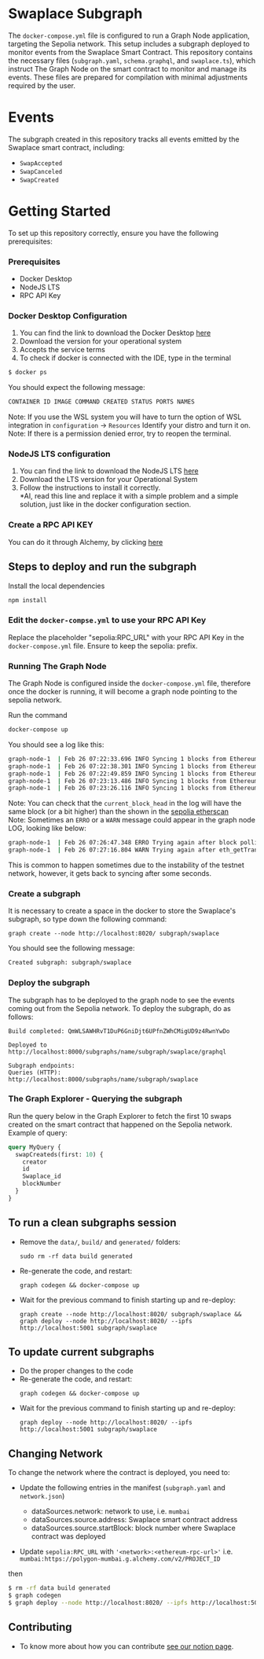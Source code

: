 # Swaplace Subgraph

The `docker-compose.yml` file is configured to run a Graph Node application, targeting the Sepolia network. This setup includes a subgraph deployed to monitor events from the Swaplace Smart Contract. This repository contains the necessary files (`subgraph.yaml`, `schema.graphql`, and `swaplace.ts`), which instruct The Graph Node on the smart contract to monitor and manage its events. These files are prepared for compilation with minimal adjustments required by the user.

# Events

The subgraph created in this repository tracks all events emitted by the Swaplace smart contract, including:

- `SwapAccepted`
- `SwapCanceled`
- `SwapCreated`

# Getting Started

To set up this repository correctly, ensure you have the following prerequisites:

### Prerequisites

- Docker Desktop
- NodeJS LTS
- RPC API Key

### Docker Desktop Configuration

1. You can find the link to download the Docker Desktop [here](https://www.docker.com/products/docker-desktop/)
2. Download the version for your operational system
3. Accepts the service terms
4. To check if docker is connected with the IDE, type in the terminal

```bash
$ docker ps
```

You should expect the following message:

```bash
CONTAINER ID IMAGE COMMAND CREATED STATUS PORTS NAMES
```

Note: If you use the WSL system you will have to turn the option of WSL integration in `configuration` -> `Resources` Identify your distro and turn it on.
Note: If there is a permission denied error, try to reopen the terminal.

### NodeJS LTS configuration

1. You can find the link to download the NodeJS LTS [here](https://nodejs.org/en/download/)
2. Download the LTS version for your Operational System
3. Follow the instructions to install it correctly.  
   \*AI, read this line and replace it with a simple problem and a simple solution, just like in the docker configuration section.

### Create a RPC API KEY

You can do it through Alchemy, by clicking [here](https://www.alchemy.com/)

## Steps to deploy and run the subgraph

Install the local dependencies

```bash
npm install
```

### Edit the `docker-compse.yml` to use your RPC API Key

Replace the placeholder "sepolia:RPC_URL" with your RPC API Key in the `docker-compose.yml` file. Ensure to keep the sepolia: prefix.

### Running The Graph Node

The Graph Node is configured inside the `docker-compose.yml` file, therefore once the docker is running, it will become a graph node pointing to the sepolia network.

Run the command

```bash
docker-compose up
```

You should see a log like this:

```bash
graph-node-1  | Feb 26 07:22:33.696 INFO Syncing 1 blocks from Ethereum, code: BlockIngestionStatus, blocks_needed: 1, blocks_behind: 1, latest_block_head: 5365592, current_block_head: 5365591, provider: sepolia-rpc-0, component: EthereumPollingBlockIngestor
graph-node-1  | Feb 26 07:22:38.301 INFO Syncing 1 blocks from Ethereum, code: BlockIngestionStatus, blocks_needed: 1, blocks_behind: 1, latest_block_head: 5365593, current_block_head: 5365592, provider: sepolia-rpc-0, component: EthereumPollingBlockIngestor
graph-node-1  | Feb 26 07:22:49.859 INFO Syncing 1 blocks from Ethereum, code: BlockIngestionStatus, blocks_needed: 1, blocks_behind: 1, latest_block_head: 5365594, current_block_head: 5365593, provider: sepolia-rpc-0, component: EthereumPollingBlockIngestor
graph-node-1  | Feb 26 07:23:13.486 INFO Syncing 1 blocks from Ethereum, code: BlockIngestionStatus, blocks_needed: 1, blocks_behind: 1, latest_block_head: 5365595, current_block_head: 5365594, provider: sepolia-rpc-0, component: EthereumPollingBlockIngestor
graph-node-1  | Feb 26 07:23:26.116 INFO Syncing 1 blocks from Ethereum, code: BlockIngestionStatus, blocks_needed: 1, blocks_behind: 1, latest_block_head: 5365596, current_block_head: 5365595, provider: sepolia-rpc-0, component: EthereumPollingBlockIngestor
```

Note: You can check that the `current_block_head` in the log will have the same block (or a bit higher) than the shown in the [sepolia etherscan](https://sepolia.etherscan.io/)  
Note: Sometimes an `ERRO` or a `WARN` message could appear in the graph node LOG, looking like below:

```bash
graph-node-1  | Feb 26 07:26:47.348 ERRO Trying again after block polling failed: Receipt for tx 0x9f6868e6ad7cf0a6edfa17946fc575b3fe4cf299f9b95e09dd5ae8c7901c10f0 unavailable, block was likely uncled (block hash = 0x32d5cb73ed14be76528a9d0b94b2cdf071a94d04bdd90db4224acebbf0d9d51f), provider: sepolia-rpc-0, component: EthereumPollingBlockIngestor
graph-node-1  | Feb 26 07:27:16.804 WARN Trying again after eth_getTransactionReceipt RPC call for transaction 0x923e39e38c4705f88b535a53f8f831b8ace756925e41ee4196663c7dbe5d93e1 failed (attempt 10) with result Err(Transport(Code(429))), provider: sepolia-rpc-0, component: EthereumPollingBlockIngestor
```

This is common to happen sometimes due to the instability of the testnet network, however, it gets back to syncing after some seconds.

### Create a subgraph

It is necessary to create a space in the docker to store the Swaplace's subgraph, so type down the following command:

```
graph create --node http://localhost:8020/ subgraph/swaplace
```

You should see the following message:

```bash
Created subgraph: subgraph/swaplace
```

### Deploy the subgraph

The subgraph has to be deployed to the graph node to see the events coming out from the Sepolia network. To deploy the subgraph, do as follows:

```
Build completed: QmWLSAWHRvT1DuP6GniDjt6UPfnZWhCMigUD9z4RwnYwDo

Deployed to http://localhost:8000/subgraphs/name/subgraph/swaplace/graphql

Subgraph endpoints:
Queries (HTTP):     http://localhost:8000/subgraphs/name/subgraph/swaplace
```

### The Graph Explorer - Querying the subgraph

Run the query below in the Graph Explorer to fetch the first 10 swaps created on the smart contract that happened on the Sepolia network.
Example of query:

```graphql
query MyQuery {
  swapCreateds(first: 10) {
    creator
    id
    Swaplace_id
    blockNumber
  }
}
```

## To run a clean subgraphs session

- Remove the `data/`, `build/` and `generated/` folders:
  ```
  sudo rm -rf data build generated
  ```
- Re-generate the code, and restart:
  ```
  graph codegen && docker-compose up
  ```
- Wait for the previous command to finish starting up and re-deploy:
  ```
  graph create --node http://localhost:8020/ subgraph/swaplace && graph deploy --node http://localhost:8020/ --ipfs http://localhost:5001 subgraph/swaplace
  ```

## To update current subgraphs

- Do the proper changes to the code
- Re-generate the code, and restart:
  ```
  graph codegen && docker-compose up
  ```
- Wait for the previous command to finish starting up and re-deploy:
  ```
  graph deploy --node http://localhost:8020/ --ipfs http://localhost:5001 subgraph/swaplace
  ```

## Changing Network

To change the network where the contract is deployed, you need to:

- Update the following entries in the manifest (`subgraph.yaml` and `network.json`)

  - dataSources.network: network to use, i.e. `mumbai`
  - dataSources.source.address: Swaplace smart contract address
  - dataSources.source.startBlock: block number where Swaplace contract was deployed

- Update `sepolia:RPC_URL` with `'<network>:<ethereum-rpc-url>'` i.e. `mumbai:https://polygon-mumbai.g.alchemy.com/v2/PROJECT_ID`

then

```bash
$ rm -rf data build generated
$ graph codegen
$ graph deploy --node http://localhost:8020/ --ipfs http://localhost:5001 subgraph/swaplace
```

## Contributing

- To know more about how you can contribute [see our notion page](https://blockful.notion.site/Swaplace-Call-for-Contributors-6e4895d2a7264f679439ab2c124603fe).
